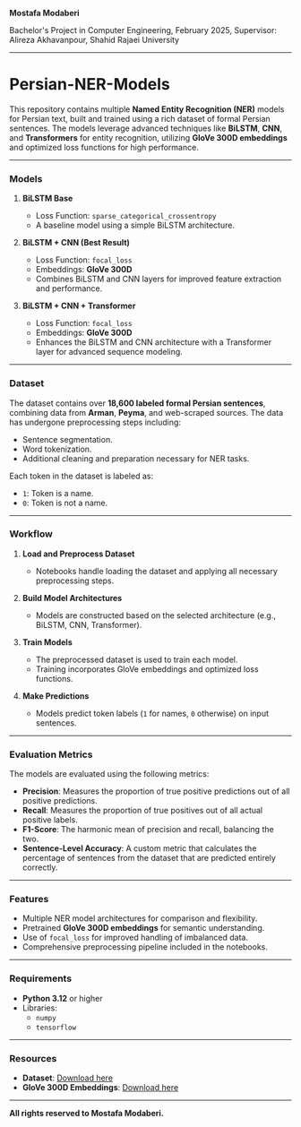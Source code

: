 **Mostafa Modaberi**

Bachelor's Project in Computer Engineering, February 2025, Supervisor: Alireza Akhavanpour, Shahid Rajaei University

---

# Persian-NER-Models  

This repository contains multiple **Named Entity Recognition (NER)** models for Persian text, built and trained using a rich dataset of formal Persian sentences. The models leverage advanced techniques like **BiLSTM**, **CNN**, and **Transformers** for entity recognition, utilizing **GloVe 300D embeddings** and optimized loss functions for high performance.

---

### Models  
1. **BiLSTM Base**  
   - Loss Function: `sparse_categorical_crossentropy`  
   - A baseline model using a simple BiLSTM architecture.

2. **BiLSTM + CNN (Best Result)**  
   - Loss Function: `focal_loss`  
   - Embeddings: **GloVe 300D**  
   - Combines BiLSTM and CNN layers for improved feature extraction and performance.

3. **BiLSTM + CNN + Transformer**  
   - Loss Function: `focal_loss`  
   - Embeddings: **GloVe 300D**  
   - Enhances the BiLSTM and CNN architecture with a Transformer layer for advanced sequence modeling.

---

### Dataset  
The dataset contains over **18,600 labeled formal Persian sentences**, combining data from **Arman**, **Peyma**, and web-scraped sources. The data has undergone preprocessing steps including:  
- Sentence segmentation.  
- Word tokenization.  
- Additional cleaning and preparation necessary for NER tasks.  

Each token in the dataset is labeled as:  
- `1`: Token is a name.  
- `0`: Token is not a name.  

---

### Workflow  
1. **Load and Preprocess Dataset**  
   - Notebooks handle loading the dataset and applying all necessary preprocessing steps.

2. **Build Model Architectures**  
   - Models are constructed based on the selected architecture (e.g., BiLSTM, CNN, Transformer).  

3. **Train Models**  
   - The preprocessed dataset is used to train each model.  
   - Training incorporates GloVe embeddings and optimized loss functions.  

4. **Make Predictions**  
   - Models predict token labels (`1` for names, `0` otherwise) on input sentences.

---

### Evaluation Metrics  
The models are evaluated using the following metrics:  
- **Precision**: Measures the proportion of true positive predictions out of all positive predictions.  
- **Recall**: Measures the proportion of true positives out of all actual positive labels.  
- **F1-Score**: The harmonic mean of precision and recall, balancing the two.  
- **Sentence-Level Accuracy**: A custom metric that calculates the percentage of sentences from the dataset that are predicted entirely correctly.  

---

### Features  
- Multiple NER model architectures for comparison and flexibility.  
- Pretrained **GloVe 300D embeddings** for semantic understanding.  
- Use of `focal_loss` for improved handling of imbalanced data.  
- Comprehensive preprocessing pipeline included in the notebooks.  

---

### Requirements  
- **Python 3.12** or higher  
- Libraries:  
  - `numpy`  
  - `tensorflow`  

---

### Resources  
- **Dataset**: [Download here](https://www.dropbox.com/scl/fi/ln64xjqlwd4665u9sp2bq/Full_Dataset.rar?rlkey=g5aa4zefy2xpj98n3x8ihjcp2&st=bg907w5p&dl=0)  
- **GloVe 300D Embeddings**: [Download here](https://raw.githubusercontent.com/HaniehP/PersianNER/refs/heads/master/glove300d.txt.zip)  

---

**All rights reserved to Mostafa Modaberi.**
